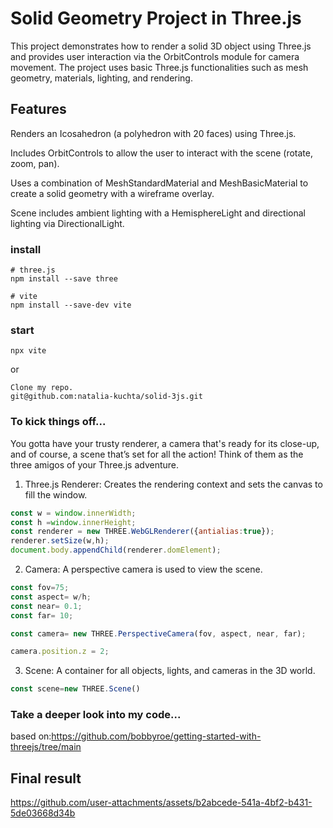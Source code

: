 
# Solid Geometry Project in Three.js
This project demonstrates how to render a solid 3D object using Three.js and provides user interaction via the OrbitControls module for camera movement. The project uses basic Three.js functionalities such as mesh geometry, materials, lighting, and rendering.

## Features

Renders an Icosahedron (a polyhedron with 20 faces) using Three.js.

Includes OrbitControls to allow the user to interact with the scene (rotate, zoom, pan).

Uses a combination of MeshStandardMaterial and MeshBasicMaterial to create a solid geometry with a wireframe overlay.

Scene includes ambient lighting with a HemisphereLight and directional lighting via DirectionalLight.

### install

```
# three.js
npm install --save three

# vite
npm install --save-dev vite
```
### start
```
npx vite
```
or
```
Clone my repo.
git@github.com:natalia-kuchta/solid-3js.git
```

### To kick things off...

You gotta have your trusty renderer, a camera that's ready for its close-up, and of course, 
a scene that’s set for all the action! Think of them as the three amigos of your Three.js adventure.


1. Three.js Renderer: Creates the rendering context and sets the canvas to fill the window.

```js
const w = window.innerWidth;
const h =window.innerHeight;
const renderer = new THREE.WebGLRenderer({antialias:true});
renderer.setSize(w,h);
document.body.appendChild(renderer.domElement);
```

2. Camera: A perspective camera is used to view the scene.


```js
const fov=75;
const aspect= w/h;
const near= 0.1;
const far= 10;

const camera= new THREE.PerspectiveCamera(fov, aspect, near, far);

camera.position.z = 2;
```

3. Scene: A container for all objects, lights, and cameras in the 3D world.

```js
const scene=new THREE.Scene()
```
### Take a deeper look into my code...

based on:https://github.com/bobbyroe/getting-started-with-threejs/tree/main

## Final result



https://github.com/user-attachments/assets/b2abcede-541a-4bf2-b431-5de03668d34b

